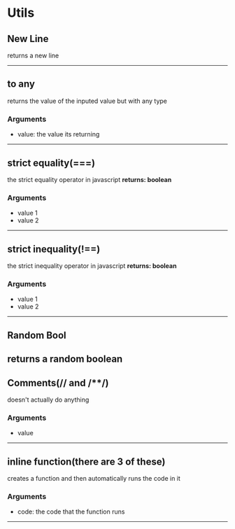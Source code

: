 # Utils
## New Line
returns a new line
___
## to any
returns the value of the inputed value but with any type
### Arguments
* value: the value its returning
---
## strict equality(===)
the strict equality operator in javascript
__returns: boolean__
### Arguments
* value 1
* value 2
---
## strict inequality(!==)
the strict inequality operator in javascript
__returns: boolean__
### Arguments
* value 1
* value 2
---
## Random Bool
returns a random boolean
---
## Comments(// and /**/)
doesn't actually do anything
### Arguments
* value
---
## inline function(there are 3 of these)
creates a function and then automatically runs the code in it
### Arguments
* code: the code that the function runs
---
